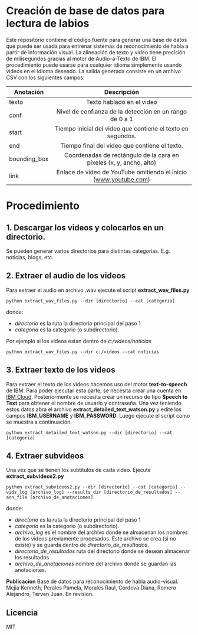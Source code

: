 # Creación de base de datos para lectura de labios
Este repositorio contiene el código fuente para generar una base de datos que puede ser usada para entrenar sistemas de reconocimiento de habla a partir de información visual. La alineación de texto y video tiene precisión de milisegundos gracias al motor de Audio-a-Texto de IBM. 
El procedimiento puede usarse para cualquier idioma simplemente usando videos en el idioma deseado.
La salida generada consiste en un archivo CSV con los siguientes campos:

| Anotación        | Descripción  | 
| ------------- |:-------------:|
| texto         | Texto hablado en el video |
| conf          | Nivel de confianza de la detección en un rango de 0 a 1       |
| start         | Tiempo inicial del video que contiene el texto en segundos.   |
| end           | Tiempo final del video que contiene el texto.                 |
| bounding_box  | Coordenadas de rectángulo de la cara en píxeles (x, y, ancho, alto)      |
| link          | Enlace de video de YouTube omitiendo el inicio (www.youtube.com)         |


# Procedimiento

## 1. Descargar los videos y colocarlos en un directorio.
Se pueden generar varios directorios para distintas categorias. E.g. noticias, blogs, etc.
## 2. Extraer el audio de los videos 
Para extraer el audio en archivo .wav ejecute el script **extract_wav_files.py**
```
python extract_wav_files.py --dir [directorio] --cat [categoria]
```
donde:
- *directorio* es la ruta la directorio principal del paso 1   
- *categoria* es la categorio (o subdirectorio). 

Por ejemplo si los videos estan dentro de *c:/videos/noticias* 
```
python extract_wav_files.py --dir c:/videos --cat noticias
```

## 3. Extraer texto de los videos
Para extraer el texto de los videos hacemos uso del motor **text-to-speech** de IBM.
Para poder ejecutar esta parte, se necesita crear una cuenta en [IBM Cloud](https://idaas.iam.ibm.com/idaas/mtfim/sps/authsvc?PolicyId=urn:ibm:security:authentication:asf:basicldapuser). Posteriormente se necesita crear un recurso de tipo **Speech to Text** para obtener el nombre de usuario y contraseña.
Una vez teniendo estos datos abra el archivo **extract_detailed_text_watson.py** y edite los campos **IBM_USERNAME** y **IBM_PASSWORD**. Luego ejecute el script como se muestra a continuación.
```
python extract_detailed_text_watson.py --dir [directorio] --cat [categoria]
```

## 4. Extraer subvideos
Una vez que se tienen los subtitulos de cada video. Ejecute **extract_subvideos2.py**
```
python extract_subvideos2.py --dir [directorio] --cat [categoria] --vids_log [archivo_log] --results_dir [directorio_de_resultados] --ann_file [archivo_de_anotaciones]
```
donde:
- *directorio* es la ruta la directorio principal del paso 1   
- *categoria* es la categorio (o subdirectorio). 
- *archivo_log* es el nombre del archivo donde se almacenan los nombres de los videos previamente procesados. Este archivo se crea (si no existe) y se guarda dentro de *directorio_de_resultados*.
- *directorio_de_resultados* ruta del directorio donde se desean almacenar los resultados
- *archivo_de_anotaciones* nombre del archivo donde se guardan las anotaciones.

**Publicacion**
Base de datos para reconocimiento de habla audio-visual. 
Mejia Kenneth, Perales Pamela,  Morales Raul, Córdova Diana, Romero Alejandro, Terven Juan.
En revision.

Licencia
----

MIT